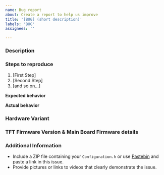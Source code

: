 ```yaml
---
name: Bug report
about: Create a report to help us improve
title: '[BUG] (short description)'
labels: 'BUG'
assignees: ''

---
```

<!--
Do you want to ask a question? Are you looking for support? Please don't post here. Instead please use the BigTreeTech Facebook group: https://www.facebook.com/groups/505736576548648 or BigTreeTech Subreddit: https://www.reddit.com/r/BIGTREETECH/.
-->
### Description

<!-- Description of the bug -->

### Steps to reproduce

1. [First Step]
2. [Second Step]
3. [and so on...]

**Expected behavior**
<!-- What you expect to happen -->

**Actual behavior**
<!-- What actually happens -->

### Hardware Variant
<!-- which TFT controller did you used?-->
### TFT Firmware Version & Main Board Firmware details
<!-- current TFT Firmware version number & Marlin firmware version number -->

### Additional Information
* Include a ZIP file containing your `Configuration.h` or use [Pastebin](https://pastebin.com/) and paste a link in this issue.
* Provide pictures or links to videos that clearly demonstrate the issue.
